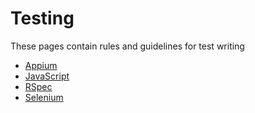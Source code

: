 # Testing

These pages contain rules and guidelines for test writing

* [Appium](appium)
* [JavaScript](javascript)
* [RSpec](rspec)
* [Selenium](selenium)
